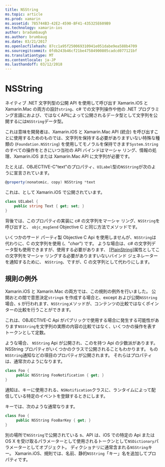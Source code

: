 ```yaml
---
title: NSString
ms.topic: article
ms.prod: xamarin
ms.assetid: 785744B3-42E2-4590-8F41-435325E609B9
ms.technology: xamarin-ios
author: bradumbaugh
ms.author: brumbaug
ms.date: 03/21/2017
ms.openlocfilehash: 87cc1a95f250069310941e051dabe9ea588b4709
ms.sourcegitcommit: 0fdb243b46cf21be47584900805cadcd077121bf
ms.translationtype: MT
ms.contentlocale: ja-JP
ms.lasthandoff: 03/12/2018
---
```

# <a name="nsstring"></a>NSString

ネイティブ .NET 文字列型の公開 API を使用して呼び出す Xamarin.iOS と Xamarin.Mac の両方の設計`string`、c# での文字列操作や他の .NET プログラミング言語におよび、ではなくAPIによって公開されるデータ型として文字列を公開するには`NSString`データ型。


これは意味を開発者は、Xamarin.iOS と Xamarin.Mac API (統合) を呼び出すことに使用するためのものでは、文字列を保持する必要がありますいない特殊な種類の (`Foundation.NSString`) を使用してモノラルを保持できます`System.String`のすべての操作をときにいつ当社の API バインドはマーシャ リング、情報の処理、Xamarin.iOS または Xamarin.Mac API に文字列が必要です。

たとえば、OBJECTIVE-C"text"のプロパティ、`UILabel`型の`NSString`が次のように宣言されています。

```csharp
@property(nonatomic, copy) NSString *text
```

これは、として Xamarin.iOS で公開されています。

```csharp
class UILabel {
    public string Text { get; set; }
}
```

背後では、このプロパティの実装に c# の文字列をマーシャ リング、`NSString`を呼び出すと、 `objc_msgSend` Objective C と同じ方法でメソッドです。

いくつかのサード パーティ製 Objective C Api を使用しませんが、`NSString`は代わりに、C の文字列を使用 (、"*char*") です。 ような場合は、c# の文字列データ型も使用できますが、使用する必要があります、 [[PlainString]](~/cross-platform/macios/binding/objective-c-libraries.md)属性としてこの文字列をマーシャ リングする必要がありますいないバインド ジェネレーターを通知するために、 `NSString`、ですが、C の文字列として代わりにします。

 <a name="Exceptions_to_the_Rule" />


## <a name="exceptions-to-the-rule"></a>規則の例外

Xamarin.iOS と Xamarin.Mac の両方では、この規則の例外を行いました。 公開おとの間で意思決定`string`s を作成する場合と、except および公開`NSString`場合、s が行われます、`NSString`メソッドが、コンテンツの比較ではなくポインターの比較を行うことができます。


これは、OBJECTIVE-C Api がパブリックで使用する場合に発生する可能性があります`NSString`を文字列の実際の内容の比較ではなく、いくつかの操作を表すトークンとして定数。


ような場合、 `NSString` Api が公開され、このを持つ Api の少数派があります。 NSString プロパティがいくつかのクラスで公開されることもわかります。 もの`NSString`通知などの項目のプロパティが公開されます。 それらはプロパティは、通常次のようになります。

```csharp
class Foo {
     public NSString FooNotification { get; }
}
```

通知は、キーに使用される、`NSNotification`クラスに、ランタイムによって配信している特定のイベントを登録するときにします。

キーでは、次のような通常なります。

```csharp
class Foo {
     public NSString FooBarKey { get; }
}
```

別の場所で`NSString`で公開されている s、API は、iOS での特定の Api または OS X を受け取るパラメーターとして使用されるトークンとして`NSDictionary`パラメーターとしてオブジェクト。 ディクショナリに通常含まれる`NSString`キー。 Xamarin.iOS、規則では、名前、静的`NSString`「キー」名を追加してプロパティです。
